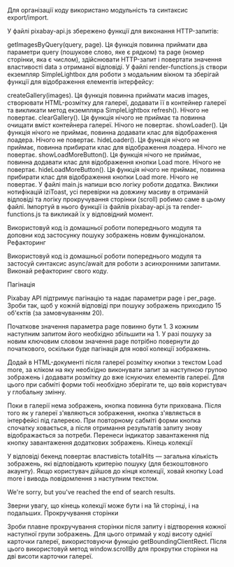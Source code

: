 Для організації коду використано модульність та синтаксис export/import.

У файлі pixabay-api.js збережено функції для виконання HTTP-запитів:

getImagesByQuery(query, page). Ця функція повинна приймати два параметри query
(пошукове слово, яке є рядком) та page (номер сторінки, яка є числом),
здійснювати HTTP-запит і повертати значення властивості data з отриманої
відповіді. У файлі render-functions.js створи екземпляр SimpleLightbox для
роботи з модальним вікном та зберігай функції для відображення елементів
інтерфейсу:

createGallery(images). Ця функція повинна приймати масив images, створювати
HTML-розмітку для галереї, додавати її в контейнер галереї та викликати метод
екземпляра SimpleLightbox refresh(). Нічого не повертає. clearGallery(). Ця
функція нічого не приймає та повинна очищати вміст контейнера галереї. Нічого не
повертає. showLoader(). Ця функція нічого не приймає, повинна додавати клас для
відображення лоадера. Нічого не повертає. hideLoader(). Ця функція нічого не
приймає, повинна прибирати клас для відображення лоадера. Нічого не повертає.
showLoadMoreButton(). Ця функція нічого не приймає, повинна додавати клас для
відображення кнопки Load more. Нічого не повертає. hideLoadMoreButton(). Ця
функція нічого не приймає, повинна прибирати клас для відображення кнопки Load
more. Нічого не повертає. У файлі main.js напиши всю логіку роботи додатка.
Виклики нотифікацій iziToast, усі перевірки на довжину масиву в отриманій
відповіді та логіку прокручування сторінки (scroll) робимо саме в цьому файлі.
Імпортуй в нього функції із файлів pixabay-api.js та render-functions.js та
викликай їх у відповідний момент.

Використовуй код із домашньої роботи попереднього модуля та доповни код
застосунку пошуку зображень новим функціоналом. Рефакторинг

Використовуй код із домашньої роботи попереднього модуля та застосуй синтаксис
async/await для роботи з асинхронними запитами. Виконай рефакторинг свого коду.

Пагінація

Pixabay API підтримує пагінацію та надає параметри page і per_page. Зроби так,
щоб у кожній відповіді при пошуку зображень приходило 15 об'єктів (за
замовчуванням 20).

Початкове значення параметра page повинно бути 1. З кожним наступним запитом
його необхідно збільшити на 1. У разі пошуку за новим ключовим словом значення
page потрібно повернути до початкового, оскільки буде пагінація для нової
колекції зображень.

Додай в HTML-документі після галереї розмітку кнопки з текстом Load more, за
кліком на яку необхідно виконувати запит за наступною групою зображень і
додавати розмітку до вже існуючих елементів галереї. Для цього при сабміті форми
тобі необхідно зберігати те, що ввів користувач у глобальну змінну.

Поки в галерії нема зображень, кнопка повинна бути прихована. Після того як у
галереї з'являються зображення, кнопка з'являється в інтерфейсі під галереєю.
При повторному сабміті форми кнопка спочатку ховається, а після отримання
результатів запиту знову відображається за потреби. Перенеси індикатор
завантаження під кнопку завантаження додаткових зображень. Кінець колекції

У відповіді бекенд повертає властивість totalHits — загальна кількість
зображень, які відповідають критерію пошуку (для безкоштовного акаунту). Якщо
користувач дійшов до кінця колекції, ховай кнопку Load more і виводь
повідомлення з наступним текстом.

We're sorry, but you've reached the end of search results.

Зверни увагу, що кінець колекції може бути і на 1й сторінці, і на подальших.
Прокручування сторінки

Зроби плавне прокручування сторінки після запиту і відтворення кожної наступної
групи зображень. Для цього отримай у коді висоту однієї карточки галереї,
використовуючи функцію getBoundingClientRect. Після цього використовуй метод
window.scrollBy для прокрутки сторінки на дві висоти карточки галереї.
